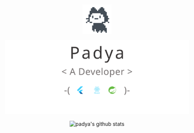 <p align="center">
  <picture>
    <img src="./images/mona.gif" alt="flutter" width="80" height="80"/>
  </picture>
</p>
<p align="center">
  <picture>
    <source media="(prefers-color-scheme: dark)" srcset="./images/profile.dark.svg" />
    <img src="./images/profile.light.svg" alt="Padya" />
  </picture>
</p>

<p align="center">
<img align="center" src="https://github-readme-stats.vercel.app/api?username=dattatreyareddy&show_icons=true&include_all_commits=true&theme=buefy&hide_border=true" alt="padya's github stats" height="160px" />
</p>
